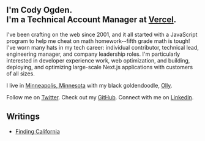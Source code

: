 ## I'm Cody Ogden. <br/>I'm a Technical Account Manager at [Vercel](https://vercel.com).

I've been crafting on the web since 2001, and it all started with a JavaScript program to help me cheat on math homework--fifth grade math is tough! I've worn many hats in my tech career: individual contributor, technical lead, engineering manager, and company leadership roles. I'm particularly interested in developer experience work, web optimization, and building, deploying, and optimizing large-scale Next.js applications with customers of all sizes.

I live in [Minneapolis, Minnesota](https://en.wikipedia.org/wiki/Minneapolis) with my black goldendoodle, [Olly](https://www.instagram.com/ollyoxendoodle/).

Follow me on [Twitter](https://twitter.com/codyogden). Check out my [GitHub](https://github.com/codyogden). Connect with me on [LinkedIn](https://linkedin.com/in/codyogden).

<!--START_WRITINGS-->
## Writings
- [Finding California](https://codyogden.com/blog/finding-california)
<!--END_WRITINGS-->
